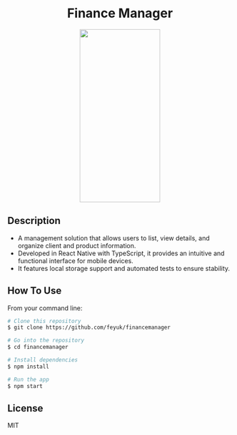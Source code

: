 <h1 align="center">
  <br>
  Finance Manager
</h1>

<p align="center">
  <img src="https://res.cloudinary.com/institutotrader/image/upload/v1732711614/0.%20Fernando.com/versao-gif-Compressed.gif" width="180" height="388" />
</p>

## Description

- A management solution that allows users to list, view details, and organize client and product information.
- Developed in React Native with TypeScript, it provides an intuitive and functional interface for mobile devices. 
- It features local storage support and automated tests to ensure stability.

## How To Use

From your command line:
```bash
# Clone this repository
$ git clone https://github.com/feyuk/financemanager

# Go into the repository
$ cd financemanager

# Install dependencies
$ npm install

# Run the app
$ npm start
```
## License

MIT



